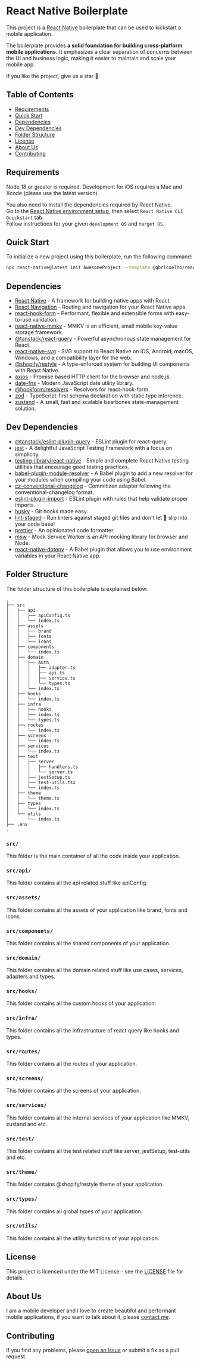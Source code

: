 # React Native Boilerplate

This project is a [React Native](https://facebook.github.io/react-native/) boilerplate that can be used to kickstart a mobile application.

The boilerplate provides **a solid foundation for building cross-platform mobile applications.** It emphasizes a clear separation of concerns between the UI and business logic, making it easier to maintain and scale your mobile app.

If you like the project, give us a star 🤩.

## Table of Contents

- [Requirements](#requirements)
- [Quick Start](#quick-start)
- [Dependencies](#dependencies)
- [Dev Dependencies](#dev-dependencies)
- [Folder Structure](#folder-structure)
- [License](#license)
- [About Us](#about-us)
- [Contributing](#contributing)

## Requirements

Node 18 or greater is required. Development for iOS requires a Mac and Xcode (please use the latest version).

You also need to install the dependencies required by React Native.  
Go to the [React Native environment setup](https://reactnative.dev/docs/environment-setup), then select `React Native CLI Quickstart` tab.  
Follow instructions for your given `development OS` and `target OS`.

## Quick Start

To initialize a new project using this boilerplate, run the following command:

```bash
npx react-native@latest init AwesomeProject --template @gbrlcoelho/react-native-boilerplate
```

## Dependencies

- [React Native](https://reactnative.dev/) - A framework for building native apps with React.
- [React Navigation](https://reactnavigation.org/) - Routing and navigation for your React Native apps.
- [react-hook-form](https://react-hook-form.com/) - Performant, flexible and extensible forms with easy-to-use validation.
- [react-native-mmkv](https://github.com/mrousavy/react-native-mmkv) - MMKV is an efficient, small mobile key-value storage framework.
- [@tanstack/react-query](https://react-query.tanstack.com/) - Powerful asynchronous state management for React.
- [react-native-svg](https://github.com/software-mansion/react-native-svg) - SVG support to React Native on iOS, Android, macOS, Windows, and a compatibility layer for the web.
- [@shopify/restyle](https://shopify.github.io/restyle/) - A type-enforced system for building UI components with React Native.
- [axios](https://axios-http.com/) - Promise based HTTP client for the browser and node.js.
- [date-fns](https://date-fns.org/) - Modern JavaScript date utility library.
- [@hookform/resolvers](https://www.npmjs.com/package/@hookform/resolvers) - Resolvers for react-hook-form.
- [zod](https://zod.dev/) - TypeScript-first schema declaration with static type inference.
- [zustand](https://docs.pmnd.rs/zustand/getting-started/introduction) - A small, fast and scalable bearbones state-management solution.

## Dev Dependencies

- [@tanstack/eslint-plugin-query](https://tanstack.com/query/v4/docs/react/eslint/eslint-plugin-query) - ESLint plugin for react-query.
- [jest](https://jestjs.io/) - A delightful JavaScript Testing Framework with a focus on simplicity.
- [testing-library/react-native](https://testing-library.com/docs/react-native-testing-library/intro/) - Simple and complete React Native testing utilities that encourage good testing practices.
- [babel-plugin-module-resolver](https://www.npmjs.com/package/babel-plugin-module-resolver) - A Babel plugin to add a new resolver for your modules when compiling your code using Babel.
- [cz-conventional-changelog](https://github.com/commitizen/cz-conventional-changelog) - Commitizen adapter following the conventional-changelog format.
- [eslint-plugin-import](https://github.com/import-js/eslint-plugin-import/tree/main) - ESLint plugin with rules that help validate proper imports.
- [husky](https://typicode.github.io/husky/#/) - Git hooks made easy.
- [lint-staged](https://github.com/lint-staged/lint-staged) - Run linters against staged git files and don't let 💩 slip into your code base!
- [prettier](https://prettier.io/) - An opinionated code formatter.
- [msw](https://mswjs.io/) - Mock Service Worker is an API mocking library for browser and Node.
- [react-native-dotenv](https://www.npmjs.com/package/react-native-dotenv) - A Babel plugin that allows you to use environment variables in your React Native app.

## Folder Structure

The folder structure of this boilerplate is explained below:

```
.
├── src
│   ├── api
│   │   ├── apiConfig.ts
│   │   └── index.ts
│   ├── assets
│   │   ├── brand
│   │   ├── fonts
│   │   └── icons
│   ├── components
│   │   └── index.ts
│   ├── domain
│   │   ├── Auth
│   │   │   ├── adapter.ts
│   │   │   ├── api.ts
│   │   │   ├── service.ts
│   │   │   └── types.ts
│   │   └── index.ts
│   ├── hooks
│   │   └── index.ts
│   ├── infra
│   │   ├── hooks
│   │   ├── index.ts
│   │   └── types.ts
│   ├── routes
│   │   └── index.ts
│   ├── screens
│   │   └── index.ts
│   ├── services
│   │   └── index.ts
│   ├── test
│   │   ├── server
│   │   │   ├── handlers.ts
│   │   │   └── server.ts
│   │   ├── jestSetup.ts
│   │   ├── test-utils.tsx
│   │   └── index.ts
│   ├── theme
│   │   └── theme.ts
│   ├── types
│   │   └── index.ts
│   └── utils
│       └── index.ts
├── .env
.
```

### `src/`

This folder is the main container of all the code inside your application.

### `src/api/`

This folder contains all the api related stuff like apiConfig.

### `src/assets/`

This folder contains all the assets of your application like brand, fonts and icons.

### `src/components/`

This folder contains all the shared components of your application.

### `src/domain/`

This folder contains all the domain related stuff like use cases, services, adapters and types.

### `src/hooks/`

This folder contains all the custom hooks of your application.

### `src/infra/`

This folder contains all the infrastructure of react query like hooks and types.

### `src/routes/`

This folder contains all the routes of your application.

### `src/screens/`

This folder contains all the screens of your application.

### `src/services/`

This folder contains all the internal services of your application like MMKV, zustand and etc.

### `src/test/`

This folder contains all the test related stuff like server, jestSetup, test-utils and etc.

### `src/theme/`

This folder contains @shopify/restyle theme of your application.

### `src/types/`

This folder contains all global types of your application.

### `src/utils/`

This folder contains all the utility functions of your application.

## License

This project is licensed under the MIT License - see the [LICENSE](LICENSE) file for details.

## About Us

I am a mobile developer and I love to create beautiful and performant mobile applications, if you want to talk about it, please [contact me](https://www.linkedin.com/in/gabrielcoelhocano/).

## Contributing

If you find any problems, please [open an issue](https://github.com/gbrlcoelho/rn-boilerplate/issues/new/choose) or submit a fix as a pull request.
